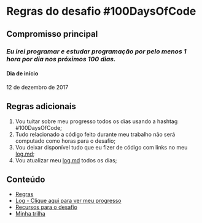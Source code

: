 # Regras do desafio #100DaysOfCode

## Compromisso principal
### *Eu irei programar e estudar programação por pelo menos 1 hora por dia nos próximos 100 dias.*

#### Dia de início
12 de dezembro de 2017

## Regras adicionais
1. Vou tuítar sobre meu progresso todos os dias usando a hashtag #100DaysOfCode;
2. Tudo relacionado a código feito durante meu trabalho não será computado como horas para o desafio;
3. Vou deixar disponível tudo que eu fizer de código com links no meu [log.md](Log);
4. Vou atualizar meu [log.md](Log) todos os dias;

## Conteúdo
* [Regras](regras.md)
* [Log - Clique aqui para ver meu progresso](log.md)
* [Recursos para o desafio](recursos.md)
* [Minha trilha](trilha.md)
